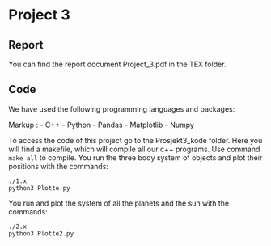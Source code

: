 # Project 3

## Report

You can find the report document Project_3.pdf in the TEX folder.

## Code

We have used the following programming languages and packages:

 Markup : - C++
          - Python
            - Pandas
            - Matplotlib
            - Numpy

To access the code of this project go to the Prosjekt3_kode folder. Here you will find a makefile, which will compile all our c++ programs. Use command `make all` to compile. You run the three body system of objects and plot their positions with the commands:<br />
```terminal
./1.x
python3 Plotte.py
```

You run and plot the system of all the planets and the sun with the commands: <br />

```terminal
./2.x
python3 Plotte2.py
```
